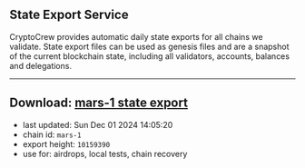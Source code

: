 ## State Export Service
CryptoCrew provides automatic daily state exports for all chains we validate. State export files can be used as genesis files and are a snapshot of the current blockchain state, including all validators, accounts, balances and delegations.

---
**Download: [mars-1 state export](https://dl-eu2.ccvalidators.com/SERVICE/mars/mars-1_export_10159390.json)**
---

- last updated: Sun Dec 01 2024 14:05:20
- chain id: `mars-1`
- export height: `10159390`
- use for: airdrops, local tests, chain recovery
